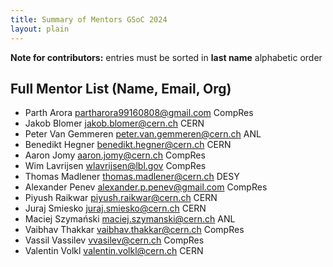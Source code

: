 ```yaml
---
title: Summary of Mentors GSoC 2024
layout: plain
---
```


**Note for contributors:** entries must be sorted in **last name** alphabetic order

## Full Mentor List (Name, Email, Org)
* Parth Arora [partharora99160808@gmail.com](mailto:partharora99160808@gmail.com) CompRes
* Jakob Blomer [jakob.blomer@cern.ch](mailto:jakob.blomer@cern.ch) CERN
* Peter Van Gemmeren [peter.van.gemmeren@cern.ch](mailto:peter.van.gemmeren@cern.ch) ANL
* Benedikt Hegner [benedikt.hegner@cern.ch](mailto:benedikt.hegner@cern.ch) CERN
* Aaron Jomy [aaron.jomy@cern.ch](mailto:aaron.jomy@cern.ch) CompRes
* Wim Lavrijsen [wlavrijsen@lbl.gov](mailto:wlavrijsen@lbl.gov) CompRes
* Thomas Madlener [thomas.madlener@cern.ch](mailto:thomas.madlener@desy.de) DESY
* Alexander Penev [alexander.p.penev@gmail.com](mailto:alexander.p.penev@gmail.com) CompRes
* Piyush Raikwar [piyush.raikwar@cern.ch](mailto:piyush.raikwar@cern.ch) CERN
* Juraj Smiesko [juraj.smiesko@cern.ch](mailto:juraj.smiesko@cern.ch) CERN
* Maciej Szymański [maciej.szymanski@cern.ch](mailto:maciej.szymanski@cern.ch) ANL
* Vaibhav Thakkar [vaibhav.thakkar@cern.ch](mailto:vaibhav.thakkar@cern.ch) CompRes
* Vassil Vassilev [vvasilev@cern.ch](mailto:vvasilev@cern.ch) CompRes
* Valentin Volkl [valentin.volkl@cern.ch](mailto:valentin.volkl@cern.ch) CERN